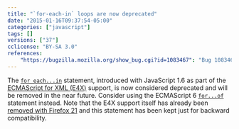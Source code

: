 ```yaml
---
title: "`for-each-in` loops are now deprecated"
date: "2015-01-16T09:37:54-05:00"
categories: ["javascript"]
tags: []
versions: ["37"]
cclicense: "BY-SA 3.0"
references:
    "https://bugzilla.mozilla.org/show_bug.cgi?id=1083467": "Bug 1083467 – Add console warnings for E4X for-each"
---
```

The [`for each...in`](https://developer.mozilla.org/en-US/docs/Web/JavaScript/Reference/Statements/for_each...in) statement, introduced with JavaScript 1.6 as part of the [ECMAScript for XML (E4X)](https://developer.mozilla.org/en-US/docs/Archive/Web/E4X) support, is now considered deprecated and will be removed in the near future. Consider using the ECMAScript 6 [`for...of`](https://developer.mozilla.org/en-US/docs/Web/JavaScript/Reference/Statements/for...of) statement instead. Note that the E4X support itself has already been [removed with Firefox 21](https://www.fxsitecompat.com/en-CA/docs/2013/e4x-support-has-been-completely-removed/) and this statement has been kept just for backward compatibility.

